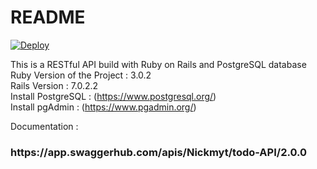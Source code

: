 # README
[![Deploy](https://www.herokucdn.com/deploy/button.png)](https://list-of-todo-items-api.herokuapp.com/)<br />

This is a RESTful API build with Ruby on Rails and PostgreSQL database<br/>
  Ruby Version of the Project : 3.0.2 <br/>
  Rails Version : 7.0.2.2 <br/>
  Install PostgreSQL : (https://www.postgresql.org/)<br/>
  Install pgAdmin : (https://www.pgadmin.org/)<br/>



Documentation :<br/>

<h3>https://app.swaggerhub.com/apis/Nickmyt/todo-API/2.0.0<h3/>

